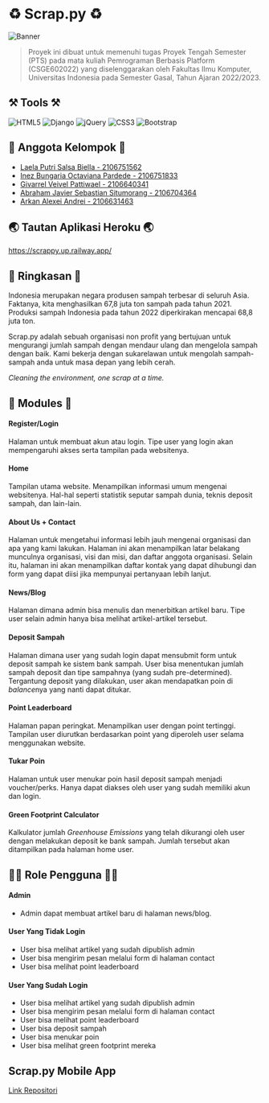 # ♻️ Scrap.py ♻️
![Banner](banner.png)
>Proyek ini dibuat untuk memenuhi tugas Proyek Tengah Semester (PTS) pada mata kuliah Pemrograman Berbasis Platform (CSGE602022) yang diselenggarakan oleh Fakultas Ilmu Komputer, Universitas Indonesia pada Semester Gasal, Tahun Ajaran 2022/2023.

## ⚒️ Tools ⚒️
![HTML5](https://img.shields.io/badge/html5-%23E34F26.svg?style=for-the-badge&logo=html5&logoColor=white)
![Django](https://img.shields.io/badge/django-%23092E20.svg?style=for-the-badge&logo=django&logoColor=white)
![jQuery](https://img.shields.io/badge/jquery-%230769AD.svg?style=for-the-badge&logo=jquery&logoColor=white)
![CSS3](https://img.shields.io/badge/css3-%231572B6.svg?style=for-the-badge&logo=css3&logoColor=white)
![Bootstrap](https://img.shields.io/badge/bootstrap-%23563D7C.svg?style=for-the-badge&logo=bootstrap&logoColor=white) 

## 👤 Anggota Kelompok 👤
- [Laela Putri Salsa Biella - 2106751562](https://github.com/salsabiellalp)
- [Inez Bungaria Octaviana Pardede - 2106751833](https://github.com/InezBungaria)
- [Givarrel Veivel Pattiwael - 2106640341](https://github.com/Veivel)
- [Abraham Javier Sebastian Situmorang - 2106704364](https://github.com/ajsebastians)
- [Arkan Alexei Andrei - 2106631463](https://github.com/arkanalexei)

## 🌏 Tautan Aplikasi Heroku 🌏
https://scrappy.up.railway.app/

## 📝 Ringkasan 📝
Indonesia merupakan negara produsen sampah terbesar di seluruh Asia. Faktanya, kita menghasilkan 67,8 juta ton sampah pada tahun 2021. Produksi sampah Indonesia pada tahun 2022 diperkirakan mencapai 68,8 juta ton.

Scrap.py adalah sebuah organisasi non profit yang bertujuan untuk mengurangi jumlah sampah dengan mendaur ulang dan mengelola sampah dengan baik. Kami bekerja dengan sukarelawan untuk mengolah sampah-sampah anda untuk masa depan yang lebih cerah.

*Cleaning the environment, one scrap at a time.*

## 📃 Modules 📃
#### Register/Login
Halaman untuk membuat akun atau login. Tipe user yang login akan mempengaruhi akses serta tampilan pada websitenya.
#### Home
Tampilan utama website. Menampilkan informasi umum mengenai websitenya. Hal-hal seperti statistik seputar sampah dunia, teknis deposit sampah, dan lain-lain.

#### About Us + Contact
Halaman untuk mengetahui informasi lebih jauh mengenai organisasi dan apa yang kami lakukan. Halaman ini akan menampilkan latar belakang munculnya organisasi, visi dan misi, dan daftar anggota organisasi. Selain itu, halaman ini akan menampilkan daftar kontak yang dapat dihubungi dan form yang dapat diisi jika mempunyai pertanyaan lebih lanjut.

#### News/Blog
Halaman dimana admin bisa menulis dan menerbitkan artikel baru. Tipe user selain admin hanya bisa melihat artikel-artikel tersebut.

#### Deposit Sampah
Halaman dimana user yang sudah login dapat mensubmit form untuk deposit sampah ke sistem bank sampah. User bisa menentukan jumlah sampah deposit dan tipe sampahnya (yang sudah pre-determined). Tergantung deposit yang dilakukan, user akan mendapatkan poin di *balance*nya yang nanti dapat ditukar.

#### Point Leaderboard
Halaman papan peringkat. Menampilkan user dengan point tertinggi. Tampilan user diurutkan berdasarkan point yang diperoleh user selama menggunakan website.

#### Tukar Poin
Halaman untuk user menukar poin hasil deposit sampah menjadi voucher/perks. Hanya dapat diakses oleh user yang sudah memiliki akun dan login.

#### Green Footprint Calculator
Kalkulator jumlah *Greenhouse Emissions* yang telah dikurangi oleh user dengan melakukan deposit ke bank sampah. Jumlah tersebut akan ditampilkan pada halaman home user.

## 👨‍💻 Role Pengguna 👨‍💻
#### Admin
- Admin dapat membuat artikel baru di halaman news/blog.

#### User Yang Tidak Login
- User bisa melihat artikel yang sudah dipublish admin
- User bisa mengirim pesan melalui form di halaman contact
- User bisa melihat point leaderboard

#### User Yang Sudah Login
- User bisa melihat artikel yang sudah dipublish admin
- User bisa mengirim pesan melalui form di halaman contact
- User bisa melihat point leaderboard
- User bisa deposit sampah
- User bisa menukar poin
- User bisa melihat green footprint mereka

## Scrap.py Mobile App
[Link Repositori](https://github.com/arkanalexei/scrap.py-mobile)
